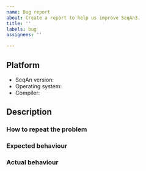 ```yaml
---
name: Bug report
about: Create a report to help us improve SeqAn3.
title: ''
labels: bug
assignees: ''

---
```


<!--
Thank you for reporting an issue! Before you submit a bug report, please do the following:

  * Update to the latest master branch of SeqAn and see if the issue persists.
  * Search the list of existing issues to see if someone has reported the issue already.

If you already know how to fix the issue, you can directly create a pull-request instead of an issue.
See the guide on [CONTRIBUTING](./CONTRIBUTING.md) for more details.
-->

## Platform

  - SeqAn version: <!-- enter version here -->
  - Operating system: <!-- enter output of `uname -a` here-->
  - Compiler: <!-- enter output of `/path/to/compiler --version` here -->

## Description

### How to repeat the problem

<!-- step to repeat the problem, code snippets, compiler flags... -->

### Expected behaviour

<!-- what you thought would happen -->

### Actual behaviour

<!-- what happens -->
